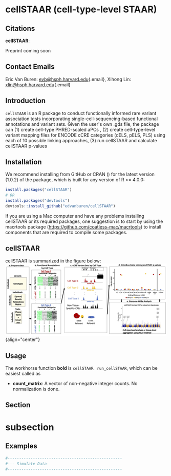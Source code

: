 # cellSTAAR (cell-type-level STAAR)

## Citations

**cellSTAAR**:

Preprint coming soon

## Contact Emails

Eric Van Buren: [evb\@hsph.harvard.edu](mailto:evb@hsph.harvard.edu){.email}, Xihong Lin: [xlin\@hsph.harvard.edu](mailto:xlin@hsph.harvard.edu){.email}

## Introduction

<code>cellSTAAR</code> is an R package to conduct functionally informed rare variant association tests incorporating single-cell-sequencing-based functional annotations and variant sets. Given the user's own .gds file, the package can (1) create cell-type PHRED-scaled aPCs , (2) create cell-type-level variant mapping files for ENCODE cCRE categories (dELS, pELS, PLS) using each of 10 possible linking approaches, (3) run cellSTAAR and calculate cellSTAAR p-values 

## Installation

We recommend installing from GitHub or CRAN () for the latest version (1.0.2) of the package, which is built for any version of R \>= 4.0.0:

``` r
install.packages("cellSTAAR")
# OR
install.packages("devtools")
devtools::install_github("edvanburen/cellSTAAR")
```

If you are using a Mac computer and have any problems installing cellSTAAR or its required packages, one suggestion is to start by using the macrtools package (<https://github.com/coatless-mac/macrtools>) to install components that are required to compile some packages.

## cellSTAAR

cellSTAAR is summarized in the figure below: ![](/inst/image/cellSTAAR_overview.jpg){align="center"}

## Usage

The workhorse function **bold** is `cellSTAAR` <code> run_cellSTAAR</code>, which can be easiest called as

-   **count_matrix**: A vector of non-negative integer counts. No normalization is done.

## Section

# subsection

## Examples

``` r
#--------------------------------------------------
#--- Simulate Data
#--------------------------------------------------
```
